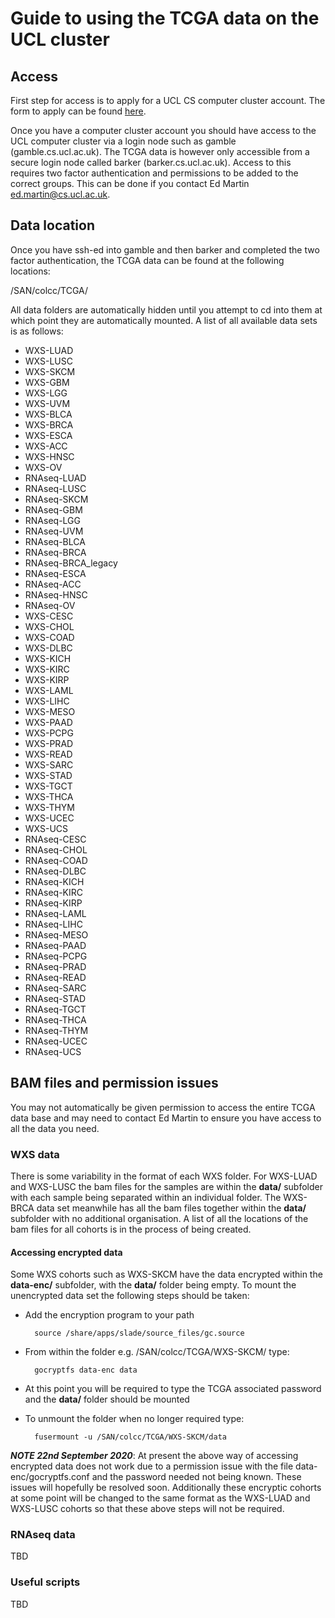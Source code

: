 # Guide to using the TCGA data on the UCL cluster


## Access

First step for access is to apply for a UCL CS computer cluster account. The form to apply can be found [here](https://hpc.cs.ucl.ac.uk/account-form/).

Once you have a computer cluster account you should have access to the UCL computer cluster via a login node such as gamble (gamble.cs.ucl.ac.uk). The TCGA data is however only accessible from a secure login node called barker (barker.cs.ucl.ac.uk). Access to this requires two factor authentication and permissions to be added to the correct groups. This can be done if you contact Ed Martin <ed.martin@cs.ucl.ac.uk>. 


## Data location

Once you have ssh-ed into gamble and then barker and completed the two factor authentication, the TCGA data can be found at the following locations:

/SAN/colcc/TCGA/

All data folders are automatically hidden until you attempt to cd into them at which point they are automatically mounted. A list of all available data sets is as follows:

* WXS-LUAD
* WXS-LUSC
* WXS-SKCM
* WXS-GBM
* WXS-LGG
* WXS-UVM
* WXS-BLCA
* WXS-BRCA
* WXS-ESCA
* WXS-ACC
* WXS-HNSC
* WXS-OV
* RNAseq-LUAD
* RNAseq-LUSC
* RNAseq-SKCM
* RNAseq-GBM
* RNAseq-LGG
* RNAseq-UVM
* RNAseq-BLCA
* RNAseq-BRCA
* RNAseq-BRCA_legacy
* RNAseq-ESCA
* RNAseq-ACC
* RNAseq-HNSC
* RNAseq-OV
* WXS-CESC
* WXS-CHOL
* WXS-COAD
* WXS-DLBC
* WXS-KICH
* WXS-KIRC
* WXS-KIRP
* WXS-LAML
* WXS-LIHC
* WXS-MESO
* WXS-PAAD
* WXS-PCPG
* WXS-PRAD
* WXS-READ
* WXS-SARC
* WXS-STAD
* WXS-TGCT
* WXS-THCA
* WXS-THYM
* WXS-UCEC
* WXS-UCS
* RNAseq-CESC
* RNAseq-CHOL
* RNAseq-COAD
* RNAseq-DLBC
* RNAseq-KICH
* RNAseq-KIRC
* RNAseq-KIRP
* RNAseq-LAML
* RNAseq-LIHC
* RNAseq-MESO
* RNAseq-PAAD
* RNAseq-PCPG
* RNAseq-PRAD
* RNAseq-READ
* RNAseq-SARC
* RNAseq-STAD
* RNAseq-TGCT
* RNAseq-THCA
* RNAseq-THYM
* RNAseq-UCEC
* RNAseq-UCS


## BAM files and permission issues

You may not automatically be given permission to access the entire TCGA data base and may need to contact Ed Martin to ensure you have access to all the data you need.

### WXS data

There is some variability in the format of each WXS folder. For WXS-LUAD and WXS-LUSC the bam files for the samples are within the **data/** subfolder with each sample being separated within an individual folder. The WXS-BRCA data set meanwhile has all the bam files together within the **data/** subfolder with no additional organisation. A list of all the locations of the bam files for all cohorts is in the process of being created.

#### Accessing encrypted data
Some WXS cohorts such as WXS-SKCM have the data encrypted within the **data-enc/** subfolder, with the **data/** folder being empty. To mount the unencrypted data set the following steps should be taken:


* Add the encryption program to your path
		
		source /share/apps/slade/source_files/gc.source 
* From within the folder e.g. /SAN/colcc/TCGA/WXS-SKCM/ type:
		
		gocryptfs data-enc data
* At this point you will be required to type the TCGA associated password and the **data/** folder should be mounted
* To unmount the folder when no longer required type:
		
		fusermount -u /SAN/colcc/TCGA/WXS-SKCM/data

***NOTE 22nd September 2020***: At present the above way of accessing encrypted data does not work due to a permission issue with the file data-enc/gocryptfs.conf and the password needed not being known. These issues will hopefully be resolved soon. Additionally these encryptic cohorts at some point will be changed to the same format as the WXS-LUAD and WXS-LUSC cohorts so that these above steps will not be required.


### RNAseq data

TBD

### Useful scripts

TBD




